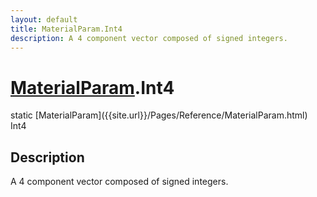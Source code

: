 ```yaml
---
layout: default
title: MaterialParam.Int4
description: A 4 component vector composed of signed integers.
---
```

# [MaterialParam]({{site.url}}/Pages/Reference/MaterialParam.html).Int4

<div class='signature' markdown='1'>
static [MaterialParam]({{site.url}}/Pages/Reference/MaterialParam.html) Int4
</div>

## Description
A 4 component vector composed of signed integers.

